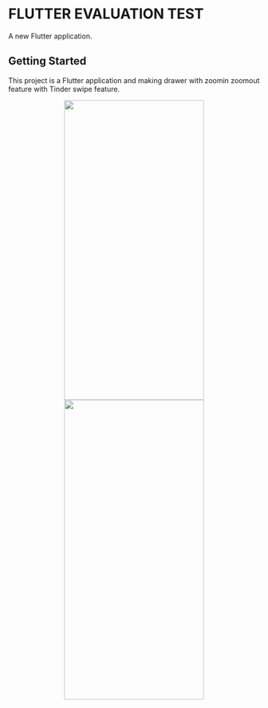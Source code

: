 # FLUTTER EVALUATION TEST

A new Flutter application.

## Getting Started

This project is a Flutter application and making drawer with zoomin zoomout feature with Tinder swipe feature.

<p align="center">
  <img width="280" height="600" src="https://github.com/Sanjeev143/kashware/blob/master/screens_shots/home.png"> 
  <img width="280" height="600" src="https://github.com/Sanjeev143/kashware/blob/master/screens_shots/drawer.png"> 
</p>

